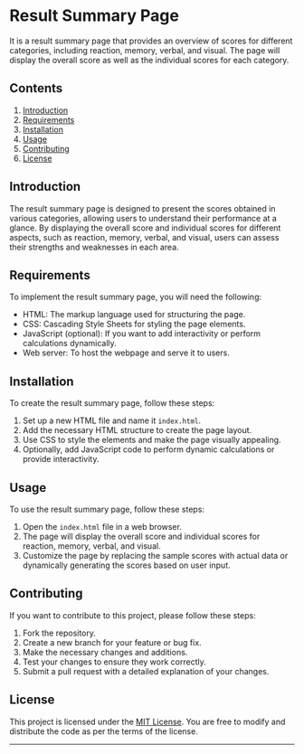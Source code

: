# Result Summary Page

It is a result summary page that provides an overview of scores for different categories, including reaction, memory, verbal, and visual. The page will display the overall score as well as the individual scores for each category.

## Contents

1. [Introduction](#introduction)
2. [Requirements](#requirements)
3. [Installation](#installation)
4. [Usage](#usage)
5. [Contributing](#contributing)
6. [License](#license)

## Introduction

The result summary page is designed to present the scores obtained in various categories, allowing users to understand their performance at a glance. By displaying the overall score and individual scores for different aspects, such as reaction, memory, verbal, and visual, users can assess their strengths and weaknesses in each area.

## Requirements

To implement the result summary page, you will need the following:

- HTML: The markup language used for structuring the page.
- CSS: Cascading Style Sheets for styling the page elements.
- JavaScript (optional): If you want to add interactivity or perform calculations dynamically.
- Web server: To host the webpage and serve it to users.

## Installation

To create the result summary page, follow these steps:

1. Set up a new HTML file and name it `index.html`.
2. Add the necessary HTML structure to create the page layout.
3. Use CSS to style the elements and make the page visually appealing.
4. Optionally, add JavaScript code to perform dynamic calculations or provide interactivity.

## Usage

To use the result summary page, follow these steps:

1. Open the `index.html` file in a web browser.
2. The page will display the overall score and individual scores for reaction, memory, verbal, and visual.
3. Customize the page by replacing the sample scores with actual data or dynamically generating the scores based on user input.

## Contributing

If you want to contribute to this project, please follow these steps:

1. Fork the repository.
2. Create a new branch for your feature or bug fix.
3. Make the necessary changes and additions.
4. Test your changes to ensure they work correctly.
5. Submit a pull request with a detailed explanation of your changes.

## License

This project is licensed under the [MIT License](LICENSE). You are free to modify and distribute the code as per the terms of the license.

---

